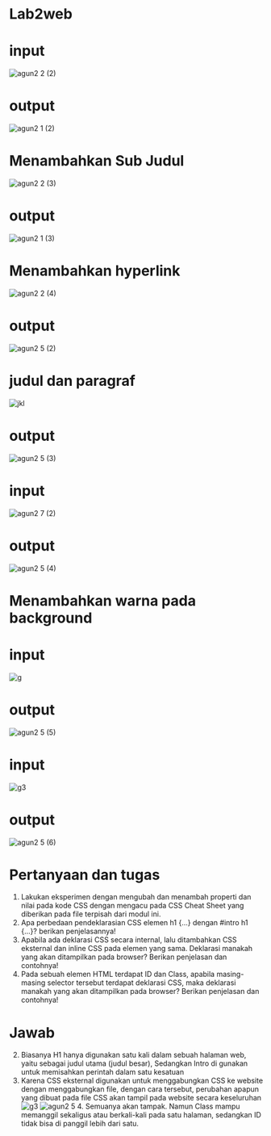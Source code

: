 # Lab2web
# input
![agun2 2 (2)](https://user-images.githubusercontent.com/56526167/113577343-4ccaba00-964b-11eb-8bdc-00e0c8efd584.png)
# output
![agun2 1 (2)](https://user-images.githubusercontent.com/56526167/113577588-b3e86e80-964b-11eb-82a7-34088e1d783b.png)
# Menambahkan Sub Judul
![agun2 2 (3)](https://user-images.githubusercontent.com/56526167/113577906-37a25b00-964c-11eb-9b03-04127586069b.png)
# output
![agun2 1 (3)](https://user-images.githubusercontent.com/56526167/113578069-70dacb00-964c-11eb-92b5-94b7cfb669ed.png)
# Menambahkan hyperlink
![agun2 2 (4)](https://user-images.githubusercontent.com/56526167/113578907-bf3c9980-964d-11eb-8e7f-9dd767e80adc.png)
# output
![agun2 5 (2)](https://user-images.githubusercontent.com/56526167/113578607-450c1500-964d-11eb-9be8-192d6be10ca9.png)
# judul dan paragraf
![jkl](https://user-images.githubusercontent.com/56526167/113579565-b0a2b200-964e-11eb-8a75-3f299941517a.png)
# output
![agun2 5 (3)](https://user-images.githubusercontent.com/56526167/113579784-f8c1d480-964e-11eb-9c07-edb3cdbc5447.png)
# input
![agun2 7 (2)](https://user-images.githubusercontent.com/56526167/113580211-93221800-964f-11eb-8975-296bdf9c544e.png)
# output
![agun2 5 (4)](https://user-images.githubusercontent.com/56526167/113580432-ec8a4700-964f-11eb-8c66-29241bd75e9f.png)
# Menambahkan warna pada background
# input
![g](https://user-images.githubusercontent.com/56526167/113581173-fd878800-9650-11eb-94c9-28a5ab538bfb.png)
# output
![agun2 5 (5)](https://user-images.githubusercontent.com/56526167/113581266-227bfb00-9651-11eb-9b1e-4b54ef090c2e.png)
# input
![g3](https://user-images.githubusercontent.com/56526167/113582204-45f37580-9652-11eb-84ac-dbac5da1900f.png)
# output
![agun2 5 (6)](https://user-images.githubusercontent.com/56526167/113582584-bef2cd00-9652-11eb-8d35-222645918485.png)
# Pertanyaan dan tugas
  1. Lakukan eksperimen dengan mengubah dan menambah properti dan nilai pada kode CSS dengan mengacu pada CSS Cheat Sheet yang diberikan pada file terpisah dari modul ini.
  2. Apa perbedaan pendeklarasian CSS elemen h1 {...} dengan #intro h1 {...}? berikan penjelasannya!
  3. Apabila ada deklarasi CSS secara internal, lalu ditambahkan CSS eksternal dan inline CSS pada elemen yang sama. Deklarasi manakah yang akan ditampilkan pada browser? Berikan penjelasan dan contohnya!
  4. Pada sebuah elemen HTML terdapat ID dan Class, apabila masing-masing selector tersebut terdapat deklarasi CSS, maka deklarasi manakah yang akan ditampilkan pada browser? Berikan penjelasan dan contohnya!
# Jawab
   2. Biasanya H1 hanya digunakan satu kali dalam sebuah halaman web, yaitu sebagai judul utama (judul besar), Sedangkan Intro di gunakan untuk memisahkan perintah dalam satu kesatuan
   3. Karena CSS eksternal digunakan untuk menggabungkan CSS ke website dengan menggabungkan file, dengan cara tersebut, perubahan apapun yang dibuat pada file CSS akan tampil pada website secara keseluruhan
![g3](https://user-images.githubusercontent.com/56526167/113583496-eac28280-9653-11eb-972a-8ac5f3f9e9ef.png)
![agun2 5](https://user-images.githubusercontent.com/56526167/113583551-f7df7180-9653-11eb-8eff-36a031a7dd07.png)
      4. Semuanya akan tampak. Namun Class mampu memanggil sekaligus atau berkali-kali pada satu halaman, sedangkan ID tidak bisa di panggil lebih dari satu.

